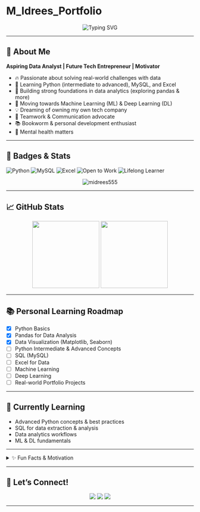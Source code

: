 # M_Idrees_Portfolio
<!-- Profile Banner (Add your own or use a default) -->
<p align="center">
  <img src="https://readme-typing-svg.demolab.com?font=Fira+Code&pause=1000&color=09B9A8&width=435&lines=Hi,+I'm+midrees555+%F0%9F%91%8B;Aspiring+Data+Analyst+%26+Future+Tech+Entrepreneur;Open+to+Work+%7C+Lifelong+Learner+%F0%9F%93%9A" alt="Typing SVG" />
</p>

---

## 🚀 About Me  
**Aspiring Data Analyst | Future Tech Entrepreneur | Motivator**

- 🔥 Passionate about solving real-world challenges with data
- 🐍 Learning Python (intermediate to advanced), MySQL, and Excel
- 🧠 Building strong foundations in data analytics (exploring pandas & more)
- 🤖 Moving towards Machine Learning (ML) & Deep Learning (DL)
- 💡 Dreaming of owning my own tech company
- 🤝 Teamwork & Communication advocate
- 📚 Bookworm & personal development enthusiast
- 🧘 Mental health matters

---

## 🏅 Badges & Stats

![Python](https://img.shields.io/badge/Python-3776AB?style=for-the-badge&logo=python&logoColor=white)
![MySQL](https://img.shields.io/badge/MySQL-4479A1?style=for-the-badge&logo=mysql&logoColor=white)
![Excel](https://img.shields.io/badge/Excel-217346?style=for-the-badge&logo=microsoft-excel&logoColor=white)
![Open to Work](https://img.shields.io/badge/Open%20to%20Work-09B9A8?style=for-the-badge)
![Lifelong Learner](https://img.shields.io/badge/Lifelong-Learner-blue?style=for-the-badge)

<p align="center">
  <img src="https://komarev.com/ghpvc/?username=midrees555&label=Profile%20views&color=0e75b6&style=flat" alt="midrees555" />
</p>

---

## 📈 GitHub Stats

<p align="center">
  <img height="180em" src="https://github-readme-stats.vercel.app/api?username=midrees555&show_icons=true&theme=default&hide_border=true&count_private=true" />
  <img height="180em" src="https://github-readme-streak-stats.herokuapp.com/?user=midrees555&theme=default&hide_border=true" />
</p>

---

## 📚 Personal Learning Roadmap

- [x] Python Basics
- [x] Pandas for Data Analysis
- [x] Data Visualization (Matplotlib, Seaborn)
- [ ] Python Intermediate & Advanced Concepts
- [ ] SQL (MySQL)
- [ ] Excel for Data
- [ ] Machine Learning
- [ ] Deep Learning
- [ ] Real-world Portfolio Projects

---

## 🌱 Currently Learning

- Advanced Python concepts & best practices
- SQL for data extraction & analysis
- Data analytics workflows
- ML & DL fundamentals

---

<details>
  <summary>✨ Fun Facts & Motivation</summary>
  <ul>
    <li>📖 I love reading books on tech, psychology, and personal growth</li>
    <li>🧑‍🤝‍🧑 Helping and motivating thousands of enthusiasts to grow</li>
    <li>📰 Always staying updated with new trends and technologies</li>
    <li>🧘 Prioritizing mental health and well-being</li>
  </ul>
  <blockquote>
    <b>“Building the future, one dataset at a time.”</b>
  </blockquote>
</details>

---

## 🤝 Let’s Connect!

<p align="center">
  <a href="https://www.linkedin.com/in/midrees555/"><img src="https://img.shields.io/badge/LinkedIn-blue?style=for-the-badge&logo=linkedin" /></a>
  <a href="mailto:info.midrees@gmail.com"><img src="https://img.shields.io/badge/Email-D14836?style=for-the-badge&logo=gmail&logoColor=white" /></a>
  <a href="https://github.com/midrees555"><img src="https://img.shields.io/badge/GitHub-181717?style=for-the-badge&logo=github&logoColor=white" /></a>
</p>

---

<!-- Add your future portfolio/project links below! -->

<!--
## 🚀 Portfolio Projects
- *(Coming soon!)*  
-->
